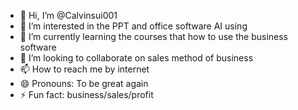 - 👋 Hi, I’m @Calvinsui001
- 👀 I’m interested in the PPT and office software AI using
- 🌱 I’m currently learning the courses that how to use the business software 
- 💞️ I’m looking to collaborate on sales method of business
- 📫 How to reach me by internet
- 😄 Pronouns: To be great again
- ⚡ Fun fact: business/sales/profit

<!---
Calvinsui001/Calvinsui001 is a ✨ special ✨ repository because its `README.md` (this file) appears on your GitHub profile.
You can click the Preview link to take a look at your changes.
--->

